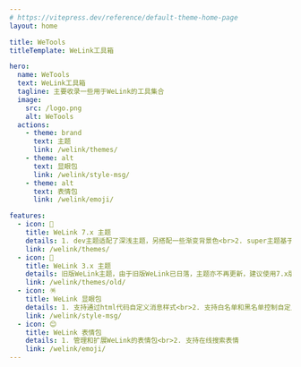 ```yaml
---
# https://vitepress.dev/reference/default-theme-home-page
layout: home

title: WeTools
titleTemplate: WeLink工具箱

hero:
  name: WeTools
  text: WeLink工具箱
  tagline: 主要收录一些用于WeLink的工具集合
  image:
    src: /logo.png
    alt: WeTools
  actions:
    - theme: brand
      text: 主题
      link: /welink/themes/
    - theme: alt
      text: 显眼包
      link: /welink/style-msg/
    - theme: alt
      text: 表情包
      link: /welink/emoji/

features:
  - icon: 🎨
    title: WeLink 7.x 主题
    details: 1. dev主题适配了深浅主题，另搭配一些渐变背景色<br>2. super主题基于dev开发，并集成多个定制化主题
    link: /welink/themes/
  - icon: 🌈
    title: WeLink 3.x 主题
    details: 旧版WeLink主题，由于旧版WeLink已日落，主题亦不再更新，建议使用7.x版本
    link: /welink/themes/old/
  - icon: 🪅
    title: WeLink 显眼包
    details: 1. 支持通过html代码自定义消息样式<br>2. 支持白名单和黑名单控制自定义消息的显示
    link: /welink/style-msg/
  - icon: 😊
    title: WeLink 表情包
    details: 1. 管理和扩展WeLink的表情包<br>2. 支持在线搜索表情
    link: /welink/emoji/
---
```


<style></style>
